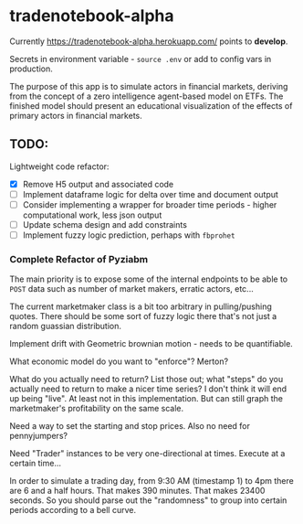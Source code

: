 # tradenotebook-alpha

Currently https://tradenotebook-alpha.herokuapp.com/ points to __develop__.

Secrets in environment variable - `source .env` or add to config vars in production.

The purpose of this app is to simulate actors in financial markets, deriving from the concept of a zero intelligence agent-based model on ETFs. The finished model should present an educational visualization of the effects of primary actors in financial markets.

## TODO:

Lightweight code refactor:
- [x] Remove H5 output and associated code
- [ ] Implement dataframe logic for delta over time and document output
- [ ] Consider implementing a wrapper for broader time periods - higher computational work, less json output
- [ ] Update schema design and add constraints
- [ ] Implement fuzzy logic prediction, perhaps with `fbprohet`

### Complete Refactor of Pyziabm

The main priority is to expose some of the internal endpoints to be able to `POST` data such as number of market makers, erratic actors, etc...

The current marketmaker class is a bit too arbitrary in pulling/pushing quotes. There should be some sort of fuzzy logic there that's not just a random guassian distribution.

Implement drift with Geometric brownian motion - needs to be quantifiable.

What economic model do you want to "enforce"? Merton?

What do you actually need to return? List those out; what "steps" do you actually need to return to make a nicer time series?
I don't think it will end up being "live". At least not in this implementation. But can still graph the marketmaker's profitability on the same scale.

Need a way to set the starting and stop prices. Also no need for pennyjumpers?

Need "Trader" instances to be very one-directional at times. Execute at a certain time...

In order to simulate a trading day, from 9:30 AM (timestamp 1) to 4pm there are 6 and a half hours. That makes 390 minutes. That makes 23400 seconds. So you should parse out the "randomness" to group into certain periods according to a bell curve.
